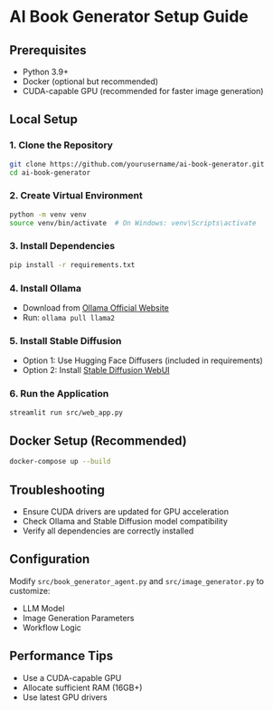 # AI Book Generator Setup Guide

## Prerequisites
- Python 3.9+
- Docker (optional but recommended)
- CUDA-capable GPU (recommended for faster image generation)

## Local Setup

### 1. Clone the Repository
```bash
git clone https://github.com/yourusername/ai-book-generator.git
cd ai-book-generator
```

### 2. Create Virtual Environment
```bash
python -m venv venv
source venv/bin/activate  # On Windows: venv\Scripts\activate
```

### 3. Install Dependencies
```bash
pip install -r requirements.txt
```

### 4. Install Ollama
- Download from [Ollama Official Website](https://ollama.ai/)
- Run: `ollama pull llama2`

### 5. Install Stable Diffusion
- Option 1: Use Hugging Face Diffusers (included in requirements)
- Option 2: Install [Stable Diffusion WebUI](https://github.com/AUTOMATIC1111/stable-diffusion-webui)

### 6. Run the Application
```bash
streamlit run src/web_app.py
```

## Docker Setup (Recommended)
```bash
docker-compose up --build
```

## Troubleshooting
- Ensure CUDA drivers are updated for GPU acceleration
- Check Ollama and Stable Diffusion model compatibility
- Verify all dependencies are correctly installed

## Configuration
Modify `src/book_generator_agent.py` and `src/image_generator.py` to customize:
- LLM Model
- Image Generation Parameters
- Workflow Logic

## Performance Tips
- Use a CUDA-capable GPU
- Allocate sufficient RAM (16GB+)
- Use latest GPU drivers
